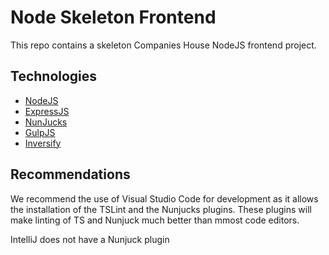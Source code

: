 # Node Skeleton Frontend
This repo contains a skeleton Companies House NodeJS frontend project.

## Technologies

- [NodeJS](https://nodejs.org/)
- [ExpressJS](https://expressjs.com/)
- [NunJucks](https://mozilla.github.io/nunjucks)
- [GulpJS](https://gulpjs.com/)
- [Inversify](https://github.com/inversify/)

## Recommendations

We recommend the use of Visual Studio Code for development as it allows the installation of the TSLint and the Nunjucks plugins. These plugins will make linting of TS and Nunjuck much better than mmost code editors.

IntelliJ does not have a Nunjuck plugin